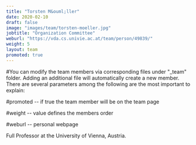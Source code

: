 ```yaml
---
title: "Torsten M&ouml;ller"
date: 2020-02-10
draft: false
image: "images/team/torsten-moeller.jpg"
jobtitle: "Organization Committee"
weburl: "https://vda.cs.univie.ac.at/team/person/49839/"
weight: 5
layout: team
promoted: true
---
```


#You can modify the team members via corresponding files under "_team" folder. Adding an additional file will automatically create a new member. There are several parameters among the following are the most important to explain: 

#promoted -- if true the team member will be on the team page

#weight -- value defines the members order

#weburl -- personal webpage


Full Professor at the University of Vienna, Austria. 